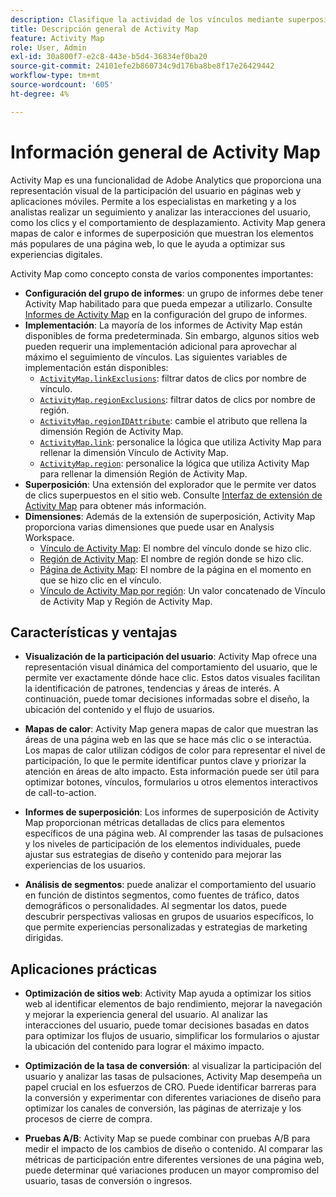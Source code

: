 ```yaml
---
description: Clasifique la actividad de los vínculos mediante superposiciones visuales para supervisar la participación de la audiencia en las páginas web.
title: Descripción general de Activity Map
feature: Activity Map
role: User, Admin
exl-id: 30a800f7-e2c8-443e-b5d4-36834ef0ba20
source-git-commit: 24101efe2b860734c9d176ba8be8f17e26429442
workflow-type: tm+mt
source-wordcount: '605'
ht-degree: 4%

---
```


# Información general de Activity Map

Activity Map es una funcionalidad de Adobe Analytics que proporciona una representación visual de la participación del usuario en páginas web y aplicaciones móviles. Permite a los especialistas en marketing y a los analistas realizar un seguimiento y analizar las interacciones del usuario, como los clics y el comportamiento de desplazamiento. Activity Map genera mapas de calor e informes de superposición que muestran los elementos más populares de una página web, lo que le ayuda a optimizar sus experiencias digitales.

Activity Map como concepto consta de varios componentes importantes:

* **Configuración del grupo de informes**: un grupo de informes debe tener Activity Map habilitado para que pueda empezar a utilizarlo. Consulte [Informes de Activity Map](/help/admin/admin/c-manage-report-suites/c-edit-report-suites/activity-map.md) en la configuración del grupo de informes.
* **Implementación**: La mayoría de los informes de Activity Map están disponibles de forma predeterminada. Sin embargo, algunos sitios web pueden requerir una implementación adicional para aprovechar al máximo el seguimiento de vínculos. Las siguientes variables de implementación están disponibles:
   * [`ActivityMap.linkExclusions`](/help/implement/vars/config-vars/activitymap-linkexclusions.md): filtrar datos de clics por nombre de vínculo.
   * [`ActivityMap.regionExclusions`](/help/implement/vars/config-vars/activitymap-regionexclusions.md): filtrar datos de clics por nombre de región.
   * [`ActivityMap.regionIDAttribute`](/help/implement/vars/config-vars/activitymap-regionidattribute.md): cambie el atributo que rellena la dimensión Región de Activity Map.
   * [`ActivityMap.link`](/help/implement/vars/functions/activitymap-link.md): personalice la lógica que utiliza Activity Map para rellenar la dimensión Vínculo de Activity Map.
   * [`ActivityMap.region`](/help/implement/vars/functions/activitymap-region.md): personalice la lógica que utiliza Activity Map para rellenar la dimensión Región de Activity Map.
* **Superposición**: Una extensión del explorador que le permite ver datos de clics superpuestos en el sitio web. Consulte [Interfaz de extensión de Activity Map](overlay/overview.md) para obtener más información.
* **Dimensiones**: Además de la extensión de superposición, Activity Map proporciona varias dimensiones que puede usar en Analysis Workspace.
   * [Vínculo de Activity Map](/help/components/dimensions/activity-map-link.md): El nombre del vínculo donde se hizo clic.
   * [Región de Activity Map](/help/components/dimensions/activity-map-region.md): El nombre de región donde se hizo clic.
   * [Página de Activity Map](/help/components/dimensions/activity-map-page.md): El nombre de la página en el momento en que se hizo clic en el vínculo.
   * [Vínculo de Activity Map por región](/help/components/dimensions/activity-map-link-by-region.md): Un valor concatenado de Vínculo de Activity Map y Región de Activity Map.

## Características y ventajas

* **Visualización de la participación del usuario**: Activity Map ofrece una representación visual dinámica del comportamiento del usuario, que le permite ver exactamente dónde hace clic. Estos datos visuales facilitan la identificación de patrones, tendencias y áreas de interés. A continuación, puede tomar decisiones informadas sobre el diseño, la ubicación del contenido y el flujo de usuarios.

* **Mapas de calor**: Activity Map genera mapas de calor que muestran las áreas de una página web en las que se hace más clic o se interactúa. Los mapas de calor utilizan códigos de color para representar el nivel de participación, lo que le permite identificar puntos clave y priorizar la atención en áreas de alto impacto. Esta información puede ser útil para optimizar botones, vínculos, formularios u otros elementos interactivos de call-to-action.

* **Informes de superposición**: Los informes de superposición de Activity Map proporcionan métricas detalladas de clics para elementos específicos de una página web. Al comprender las tasas de pulsaciones y los niveles de participación de los elementos individuales, puede ajustar sus estrategias de diseño y contenido para mejorar las experiencias de los usuarios.

* **Análisis de segmentos**: puede analizar el comportamiento del usuario en función de distintos segmentos, como fuentes de tráfico, datos demográficos o personalidades. Al segmentar los datos, puede descubrir perspectivas valiosas en grupos de usuarios específicos, lo que permite experiencias personalizadas y estrategias de marketing dirigidas.

## Aplicaciones prácticas

* **Optimización de sitios web**: Activity Map ayuda a optimizar los sitios web al identificar elementos de bajo rendimiento, mejorar la navegación y mejorar la experiencia general del usuario. Al analizar las interacciones del usuario, puede tomar decisiones basadas en datos para optimizar los flujos de usuario, simplificar los formularios o ajustar la ubicación del contenido para lograr el máximo impacto.

* **Optimización de la tasa de conversión**: al visualizar la participación del usuario y analizar las tasas de pulsaciones, Activity Map desempeña un papel crucial en los esfuerzos de CRO. Puede identificar barreras para la conversión y experimentar con diferentes variaciones de diseño para optimizar los canales de conversión, las páginas de aterrizaje y los procesos de cierre de compra.

* **Pruebas A/B**: Activity Map se puede combinar con pruebas A/B para medir el impacto de los cambios de diseño o contenido. Al comparar las métricas de participación entre diferentes versiones de una página web, puede determinar qué variaciones producen un mayor compromiso del usuario, tasas de conversión o ingresos.

